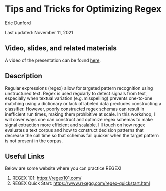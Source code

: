 # Tips and Tricks for Optimizing Regex

Eric Dunford

Last updated: November 11, 2021

## Video, slides, and related materials

A video of the presentation can be found [here](https://umd.box.com/s/w2zrurfuy6h819ubg42z07mqt6dk8x7o).

## Description

Regular expressions (regex) allow for targeted pattern recognition using unstructured text. Regex is used regularly to detect signals from text, especially when textual variation (e.g. misspelling) prevents one-to-one matching using a dictionary or lack of labeled data precludes constructing a classifier. However, poorly constructed regex schemas can result in inefficient run times, making them prohibitive at scale. In this workshop, I will cover ways one can construct and optimize regex schemas to make signal extraction more efficient and scalable. I'll touch on how regex evaluates a text corpus and how to construct decision patterns that decrease the call time so that schemas fail quicker when the target pattern is not present in the corpus. 

## Useful Links

Below are some website where you can practice REGEX!

1. REGEX 101: https://regex101.com/
2. REGEX Quick Start: https://www.rexegg.com/regex-quickstart.html
